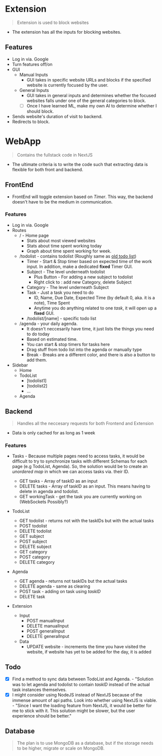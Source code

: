 # Extension

> Extension is used to block websites

- The extension has all the inputs for blocking websites.

## Features

- Log in via. Google
- Turn features off/on
- GUI
  - Manual Inputs
    - GUI takes in specific website URLs and blocks if the specified website is currently focused by the user.
  - General Inputs
    - GUI takes in general inputs and determines whether the focused websites falls under one of the general categories to block.
    - [ ] Once I have learned ML, make my own AI to determine whether I should block.
- Sends website's duration of visit to backend.
- Redirects to block.

# WebApp

> Contains the fullstack code in NextJS

- The ultimate criteria is to write the code such that extracting data is flexible for both front and backend.

## FrontEnd

- FrontEnd will toggle extension based on _Timer_. This way, the backend doesn't have to be the medium in communication.

### Features

- Log in via. Google
- Routes
  - / - Home page
    - Stats about most viewed websites
    - Stats about time spent working today
    - Graph about time spent working for week.
  - /todolist - contains todolist (Roughly same as [old todo list](https://usernamedp.github.io/TodoListForSchool/))
    - Timer - Start & Stop timer based on expected time of the work input. In addition, make a dedicated **fixed** Timer GUI.
    - Subject - The level underneath todolist
      - Plus Button - For adding a new subject to todolist
      - Right click to : add new Category, delete Subject
    - Category - The level underneath Subject
    - Task - Just a task you need to do
      - ID, Name, Due Date, Expected Time (by default 0, aka. it is a note), Time Spent
      - Anytime you do anything related to one _task_, it will open up a **fixed** GUI.
    - /todolist/[name] - specific todo list
  - /agenda - your daily agenda.
    - It doesn't neccesarily have time, it just lists the things you need to do today
    - Based on estimated time.
    - You can start & stop timers for tasks here
    - Drag stuff from todo list into the agenda or manually type
    - Break - Breaks are a different color, and there is also a button to add them.
- Sidebar
  - Home
  - TodoList
    - [todolist1]
    - [todolist2]
    - ...
  - Agenda

## Backend

> Handles all the neccesary requests for both Frontend and Extension

- Data is only cached for as long as 1 week

### Features

- Tasks - Because multiple pages need to access tasks, it would be difficult to try to synchronize tasks with different Schemas for each page (e.g TodoList, Agenda). So, the solution would be to create an _unordered map_ in which we can access tasks via. their ID.

  - GET tasks - Array of taskID as an input
  - DELETE tasks - Array of taskID as an input. This means having to delete in agenda and todolist.
  - GET workingTask - get the task you are currently working on (WebSockets Possibly?)

- TodoList

  - GET todolist - returns not with the taskIDs but with the actual tasks
  - POST todolist
  - DELETE todolist
  - GET subject
  - POST subject
  - DELETE subject
  - GET category
  - POST category
  - DELETE category

- Agenda

  - GET agenda - returns not taskIDs but the actual tasks
  - DELETE agenda - same as clearing
  - POST task - adding on task using _taskID_
  - DELETE task

- Extension
  - Input
    - POST manualInput
    - DELETE manualInput
    - POST generalInput
    - DELETE generalInput
  - Data
    - UPDATE website - increments the time you have visited the website, if website has yet to be added for the day, it is added

## Todo

- [x] Find a method to sync data between TodoList and Agenda. - "Solution was to let agenda and todolist to contain _taskID_ instead of the actual task instances themselves.
- [x] I might consider using NodeJS instead of NextJS because of the immense amount of api paths. Look into whether using NextJS is viable. - "Since I want the loading feature from NextJS, it would be better for me to stick with it. This solution might be slower, but the user experience should be better."

## Database

> The plan is to use MongoDB as a database, but if the storage needs to be higher, migrate or scale on MongoDB.
